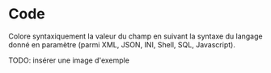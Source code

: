 # Code

Colore syntaxiquement la valeur du champ en suivant la syntaxe du langage donné en paramètre \(parmi XML, JSON, INI, Shell, SQL, Javascript\).

TODO: insérer une image d'exemple
